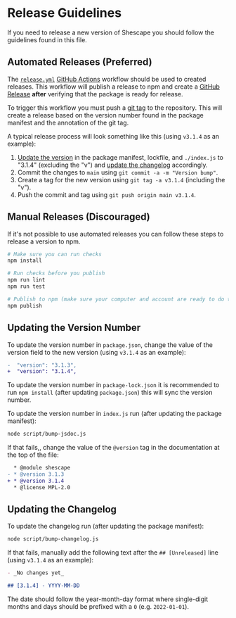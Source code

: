 # Release Guidelines

If you need to release a new version of Shescape you should follow the
guidelines found in this file.

## Automated Releases (Preferred)

The [`release.yml`](./.github/workflows/release.yml) [GitHub Actions] workflow
should be used to created releases. This workflow will publish a release to npm
and create a [GitHub Release] **after** verifying that the package is ready for
release.

To trigger this workflow you must push a [git tag] to the repository. This will
create a release based on the version number found in the package manifest and
the annotation of the git tag.

A typical release process will look something like this (using `v3.1.4` as an
example):

1. [Update the version] in the package manifest, lockfile, and `./index.js` to
   "3.1.4" (excluding the "v") and [update the changelog] accordingly.
2. Commit the changes to `main` using `git commit -a -m "Version bump"`.
3. Create a tag for the new version using `git tag -a v3.1.4` (including the
   "v").
4. Push the commit and tag using `git push origin main v3.1.4`.

## Manual Releases (Discouraged)

If it's not possible to use automated releases you can follow these steps to
release a version to npm.

```sh
# Make sure you can run checks
npm install

# Run checks before you publish
npm run lint
npm run test

# Publish to npm (make sure your computer and account are ready to do this)
npm publish
```

## Updating the Version Number

To update the version number in `package.json`, change the value of the version
field to the new version (using `v3.1.4` as an example):

```diff
-  "version": "3.1.3",
+  "version": "3.1.4",
```

To update the version number in `package-lock.json` it is recommended to run
`npm install` (after updating `package.json`) this will sync the version number.

To update the version number in `index.js` run (after updating the package
manifest):

```sh
node script/bump-jsdoc.js
```

If that fails,, change the value of the `@version` tag in the documentation at
the top of the file:

```diff
  * @module shescape
- * @version 3.1.3
+ * @version 3.1.4
  * @license MPL-2.0
```

## Updating the Changelog

To update the changelog run (after updating the package manifest):

```sh
node script/bump-changelog.js
```

If that fails, manually add the following text after the `## [Unreleased]` line
(using `v3.1.4` as an example):

```md
- _No changes yet_

## [3.1.4] - YYYY-MM-DD
```

The date should follow the year-month-day format where single-digit months and
days should be prefixed with a `0` (e.g. `2022-01-01`).

[git tag]: https://git-scm.com/book/en/v2/Git-Basics-Tagging
[github actions]: https://github.com/features/actions
[github release]: https://docs.github.com/en/repositories/releasing-projects-on-github/managing-releases-in-a-repository
[update the changelog]: #updating-the-changelog
[update the version]: #updating-the-version-number
